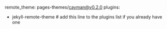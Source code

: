 


remote_theme: pages-themes/cayman@v0.2.0
plugins:
- jekyll-remote-theme # add this line to the plugins list if you already have one
